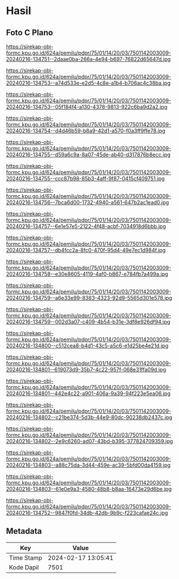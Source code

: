 # Hasil

## Foto C Plano

https://sirekap-obj-formc.kpu.go.id/624a/pemilu/pdpr/75/01/14/20/03/7501142003009-20240216-134751--2daae0ba-266a-4e94-b697-76822d65647d.jpg

https://sirekap-obj-formc.kpu.go.id/624a/pemilu/pdpr/75/01/14/20/03/7501142003009-20240216-134753--a74d533e-e2d5-4c8e-a1b4-b706ac4c38ba.jpg

https://sirekap-obj-formc.kpu.go.id/624a/pemilu/pdpr/75/01/14/20/03/7501142003009-20240216-134753--05f184f4-a130-4378-9813-922c6ba9d2a2.jpg

https://sirekap-obj-formc.kpu.go.id/624a/pemilu/pdpr/75/01/14/20/03/7501142003009-20240216-134754--d4d46b59-b8a9-42d1-a570-f0a3ff9ffe78.jpg

https://sirekap-obj-formc.kpu.go.id/624a/pemilu/pdpr/75/01/14/20/03/7501142003009-20240216-134755--d59a6c9a-8a07-45de-ab40-d317876b8ecc.jpg

https://sirekap-obj-formc.kpu.go.id/624a/pemilu/pdpr/75/01/14/20/03/7501142003009-20240216-134755--ccc87b98-85b3-4aff-9f87-0415cf409751.jpg

https://sirekap-obj-formc.kpu.go.id/624a/pemilu/pdpr/75/01/14/20/03/7501142003009-20240216-134756--7bca6d00-1732-4940-a561-647b2ac1ead0.jpg

https://sirekap-obj-formc.kpu.go.id/624a/pemilu/pdpr/75/01/14/20/03/7501142003009-20240216-134757--6e1e57e5-2122-4f48-acbf-7034918d6bbb.jpg

https://sirekap-obj-formc.kpu.go.id/624a/pemilu/pdpr/75/01/14/20/03/7501142003009-20240216-134757--db4fcc2a-8fc0-470f-95d4-49e7ec1d984f.jpg

https://sirekap-obj-formc.kpu.go.id/624a/pemilu/pdpr/75/01/14/20/03/7501142003009-20240216-134758--e30e8605-4119-4af0-b867-e784fb7a499a.jpg

https://sirekap-obj-formc.kpu.go.id/624a/pemilu/pdpr/75/01/14/20/03/7501142003009-20240216-134759--a6e33e99-8383-4323-92d9-5565d301e578.jpg

https://sirekap-obj-formc.kpu.go.id/624a/pemilu/pdpr/75/01/14/20/03/7501142003009-20240216-134759--002d3a07-c409-4b54-b31e-3df8e926df94.jpg

https://sirekap-obj-formc.kpu.go.id/624a/pemilu/pdpr/75/01/14/20/03/7501142003009-20240216-134800--c512cea8-b4d1-43c5-a5c6-e1d25be4e21d.jpg

https://sirekap-obj-formc.kpu.go.id/624a/pemilu/pdpr/75/01/14/20/03/7501142003009-20240216-134801--619073d9-35b7-4c22-957f-068e31ffa09d.jpg

https://sirekap-obj-formc.kpu.go.id/624a/pemilu/pdpr/75/01/14/20/03/7501142003009-20240216-134801--442e4c22-a901-406a-9a39-94f223e5ea06.jpg

https://sirekap-obj-formc.kpu.go.id/624a/pemilu/pdpr/75/01/14/20/03/7501142003009-20240216-134802--c21be374-5d3b-44e9-80dc-90238db2437c.jpg

https://sirekap-obj-formc.kpu.go.id/624a/pemilu/pdpr/75/01/14/20/03/7501142003009-20240216-134802--2e9c6260-ad07-43bd-b395-377824709359.jpg

https://sirekap-obj-formc.kpu.go.id/624a/pemilu/pdpr/75/01/14/20/03/7501142003009-20240216-134803--a88c75da-3d44-459e-ac39-5bfd00da4159.jpg

https://sirekap-obj-formc.kpu.go.id/624a/pemilu/pdpr/75/01/14/20/03/7501142003009-20240216-134803--61e0e9a3-4580-48b8-b8aa-16473e29d6be.jpg

https://sirekap-obj-formc.kpu.go.id/624a/pemilu/pdpr/75/01/14/20/03/7501142003009-20240216-134752--9847f0fd-34db-42db-9b9c-f223cafae24c.jpg


## Metadata

| Key        | Value               |
| ---------- | ------------------- |
| Time Stamp | 2024-02-17 13:05:41 |
| Kode Dapil | 7501                |



